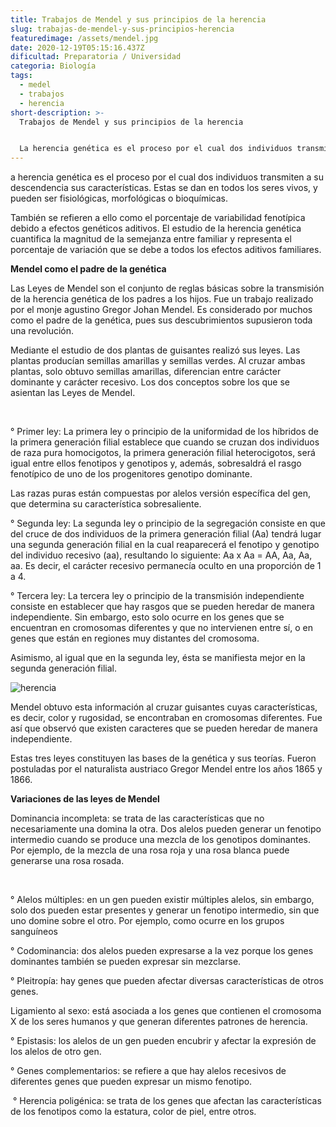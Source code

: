 ```yaml
---
title: Trabajos de Mendel y sus principios de la herencia
slug: trabajas-de-mendel-y-sus-principios-herencia
featuredimage: /assets/mendel.jpg
date: 2020-12-19T05:15:16.437Z
dificultad: Preparatoria / Universidad
categoria: Biología
tags:
  - medel
  - trabajos
  - herencia
short-description: >-
  Trabajos de Mendel y sus principios de la herencia


  La herencia genética es el proceso por el cual dos individuos transmiten a su descendencia sus características
---
```

a herencia genética es el proceso por el cual dos individuos transmiten a su descendencia sus características. Estas se dan en todos los seres vivos, y pueden ser fisiológicas, morfológicas o bioquímicas.



También se refieren a ello como el porcentaje de variabilidad fenotípica debido a efectos genéticos aditivos. El estudio de la herencia genética cuantifica la magnitud de la semejanza entre familiar y representa el porcentaje de variación que se debe a todos los efectos aditivos familiares.



**Mendel como el padre de la genética** 

Las Leyes de Mendel son el conjunto de reglas básicas sobre la transmisión de la herencia genética de los padres a los hijos. Fue un trabajo realizado por el monje agustino Gregor Johan Mendel. Es considerado por muchos como el padre de la genética, pues sus descubrimientos supusieron toda una revolución.



Mediante el estudio de dos plantas de guisantes realizó sus leyes. Las plantas producían semillas amarillas y semillas verdes. Al cruzar ambas plantas, solo obtuvo semillas amarillas, diferencian entre carácter dominante y carácter recesivo. Los dos conceptos sobre los que se asientan las Leyes de Mendel.

</br>

° Primer ley: La primera ley o principio de la uniformidad de los híbridos de la primera generación filial establece que cuando se cruzan dos individuos de raza pura homocigotos, la primera generación filial heterocigotos, será igual entre ellos fenotipos y genotipos y, además, sobresaldrá el rasgo fenotípico de uno de los progenitores genotipo dominante.

Las razas puras están compuestas por alelos versión específica del gen, que determina su característica sobresaliente.

° Segunda ley: La segunda ley o principio de la segregación consiste en que del cruce de dos individuos de la primera generación filial (Aa) tendrá lugar una segunda generación filial en la cual reaparecerá el fenotipo y genotipo del individuo recesivo (aa), resultando lo siguiente: Aa x Aa = AA, Aa, Aa, aa. Es decir, el carácter recesivo permanecía oculto en una proporción de 1 a 4.

° Tercera ley: La tercera ley o principio de la transmisión independiente consiste en establecer que hay rasgos que se pueden heredar de manera independiente. Sin embargo, esto solo ocurre en los genes que se encuentran en cromosomas diferentes y que no intervienen entre sí, o en genes que están en regiones muy distantes del cromosoma.



Asimismo, al igual que en la segunda ley, ésta se manifiesta mejor en la segunda generación filial.

![herencia](/assets/herencia2.png "herencia")

Mendel obtuvo esta información al cruzar guisantes cuyas características, es decir, color y rugosidad, se encontraban en cromosomas diferentes. Fue así que observó que existen caracteres que se pueden heredar de manera independiente.

Estas tres leyes constituyen las bases de la genética y sus teorías. Fueron postuladas por el naturalista austriaco Gregor Mendel entre los años 1865 y 1866.



**Variaciones de las leyes de Mendel** 

Dominancia incompleta: se trata de las características que no necesariamente una domina la otra. Dos alelos pueden generar un fenotipo intermedio cuando se produce una mezcla de los genotipos dominantes. Por ejemplo, de la mezcla de una rosa roja y una rosa blanca puede generarse una rosa ros​​​​​ada.

</br>

° Alelos múltiples: en un gen pueden existir múltiples alelos, sin embargo, solo dos pueden estar presentes y generar un fenotipo intermedio, sin que uno domine sobre el otro. Por ejemplo, como ocurre en los grupos sanguíneos

° Codominancia: dos alelos pueden expresarse a la vez porque los genes dominantes también se pueden expresar sin mezclarse.

° Pleitropía: hay genes que pueden afectar diversas características de otros genes.

Ligamiento al sexo: está asociada a los genes que contienen el cromosoma X de los seres humanos y que generan diferentes patrones de herencia.

° Epistasis: los alelos de un gen pueden encubrir y afectar la expresión de los alelos de otro gen.

° Genes complementarios: se refiere a que hay alelos recesivos de diferentes genes que pueden expresar un mismo fenotipo.

 ° Herencia poligénica: se trata de los genes que afectan las características de los fenotipos como la estatura, color de piel, entre otros.